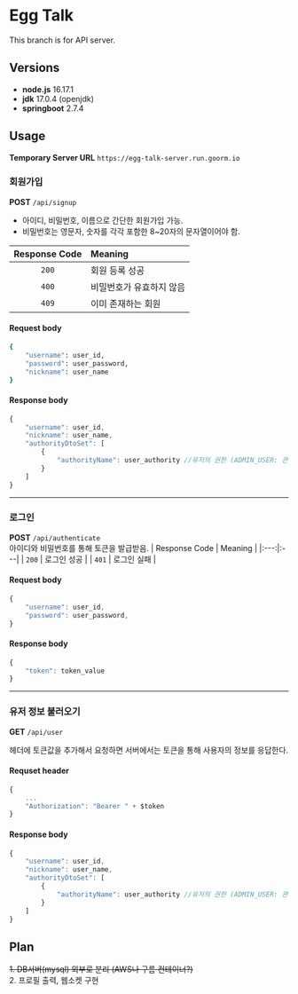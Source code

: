 # Egg Talk
This branch is for API server.

## Versions

- <b>node.js</b> 16.17.1
- <b>jdk</b> 17.0.4 (openjdk)
- <b>springboot</b> 2.7.4

## Usage

<b>Temporary Server URL</b> `https://egg-talk-server.run.goorm.io`

### 회원가입 
<b>POST</b> `/api/signup`  
- 아이디, 비밀번호, 이름으로 간단한 회원가입 가능.  
- 비밀번호는 영문자, 숫자를 각각 포함한 8~20자의 문자열이어야 함.  


| Response Code | Meaning |
|:---:|:---|
| `200` | 회원 등록 성공 | 
| `400` | 비밀번호가 유효하지 않음 | 
| `409` | 이미 존재하는 회원 |

#### Request body
```bash
{
    "username": user_id,
    "password": user_password,
    "nickname": user_name
}
```
#### Response body

```javascript
{
    "username": user_id,
    "nickname": user_name,
    "authorityDtoSet": [
        {
            "authorityName": user_authority //유저의 권한 (ADMIN_USER: 관리자, ROLE_USER: 일반 유저)
        }
    ]
}
```
---

### 로그인
<b>POST</b> `/api/authenticate`  
아이디와 비밀번호를 통해 토큰을 발급받음.
| Response Code | Meaning |
|:---:|:---|
| `200` | 로그인 성공 | 
| `401` | 로그인 실패 | 
#### Request body
```javascript
{
    "username": user_id,
    "password": user_password,
}
```

#### Response body
```javascript
{
    "token": token_value
}
```
---

### 유저 정보 불러오기
<b>GET</b> `/api/user`

헤더에 토큰값을 추가해서 요청하면 서버에서는 토큰을 통해 사용자의 정보를 응답한다.
#### Requset header
```javascript
{
    ...
    "Authorization": "Bearer " + $token
}
```

#### Response body
```javascript
{
    "username": user_id,
    "nickname": user_name,
    "authorityDtoSet": [
        {
            "authorityName": user_authority //유저의 권한 (ADMIN_USER: 관리자, ROLE_USER: 일반 유저)
        }
    ]
}
```
## Plan

~~1. DB서버(mysql) 외부로 분리 (AWS나 구름 컨테이너?)~~  
2. 프로필 출력, 웹소켓 구현

